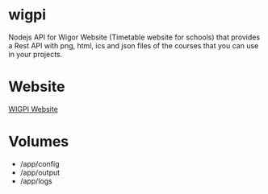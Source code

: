 # wigpi
Nodejs API for Wigor Website (Timetable website for schools) that provides a Rest API with png, html, ics and json files of the courses that you can use in your projects.
# Website
[WIGPI Website](https://wigpi.flusin.fr)

# Volumes
- /app/config
- /app/output
- /app/logs